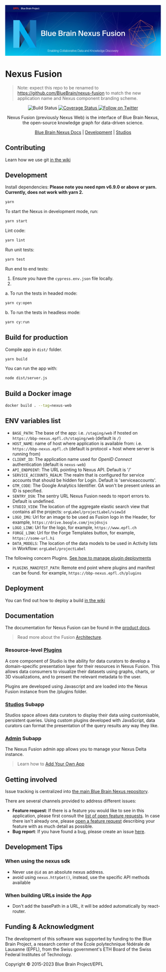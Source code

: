 <img src="docs/assets/Blue-Brain-Nexus-Fusion-Github-banner.jpg"/>

# Nexus Fusion

> Note: expect this repo to be renamed to <https://github.com/BlueBrain/nexus-fusion> to match the new application name and Nexus component branding scheme.

<p align="center">
  <img alt="Build Status" src="https://github.com/BlueBrain/nexus-web/workflows/Review/badge.svg">
  <a href="https://codecov.io/gh/BlueBrain/nexus-web">
    <img src="https://codecov.io/gh/BlueBrain/nexus-web/branch/master/graph/badge.svg" alt="Coverage Status">
  </a>
  <a href="https://twitter.com/intent/follow?screen_name=bluebrainnexus">
    <img alt="Follow on Twitter" src="https://img.shields.io/twitter/follow/bluebrainnexus.svg?style=social&label=Follow">
  </a>
</p>

<p align="center">Nexus Fusion (previously Nexus Web) is the interface of Blue Brain Nexus, the open-source knowledge graph for data-driven science.</p>

<p align="center">
  <a href="https://bluebrainnexus.io/docs/">Blue Brain Nexus Docs</a> |
  <a href="#Development">Development</a> |
  <a href="#studios-feature">Studios</a>
</p>

## Contributing

Learn how we use git [in the wiki](https://github.com/BlueBrain/nexus-web/wiki/Git-Flow)

## Development

Install dependencies:
**Please note you need npm v6.9.0 or above or yarn.**
**Currently, does not work with yarn 2.**

```sh
yarn
```

To start the Nexus in development mode, run:

```sh
yarn start
```

Lint code:

```sh
yarn lint
```

Run unit tests:

```sh
yarn test
```

Run end to end tests:

1. Ensure you have the `cypress.env.json` file locally.
2.

a. To run the tests in headed mode:

```sh
yarn cy:open
```

b. To run the tests in headless mode:

```sh
yarn cy:run
```

## Build for production

Compile app in `dist/` folder.

```sh
yarn build
```

You can run the app with:

```sh
node dist/server.js
```

## Build a Docker image

```sh
docker build . --tag=nexus-web
```

## ENV variables list

- `BASE_PATH`: The base of the app: i.e. `/staging/web` if hosted on `https://bbp-nexus.epfl.ch/staging/web` (default is `/`)
- `HOST_NAME`: name of host where application is available from: i.e. `https://bbp-nexus.epfl.ch` (default is protocol + host where server is running from)
- `CLIENT_ID`: The application name used for _OpenID Connect_ authentication (default is `nexus-web`)
- `API_ENDPOINT`: The URL pointing to Nexus API. Default is '/'
- `SERVICE_ACCOUNTS_REALM`: The realm that is configured for service accounts that should be hidden for Login. Default is 'serviceaccounts'.
- `GTM_CODE`: The Google Analytics Identifier. GA won't be present unless an ID is specified.
- `SENTRY_DSN`: The sentry URL Nexus Fusion needs to report errors to. Default is undefined.
- `STUDIO_VIEW`: The location of the aggregate elastic search view that contains all the projects: `orgLabel/projectLabel/viewId`
- `LOGO_IMG`: Url for an image to be used as Fusion logo in the Header, for example, `https://drive.boogle.com/jnsjdnsjs`
- `LOGO_LINK`: Url for the logo, for example, `https://www.epfl.ch`
- `FORGE_LINK`: Url for the Forge Templates button, for example, `https://some-url.hi`
- `DATA_MODELS`: The location of the data models to be used in Activity lists in Workflow: `orgLabel/projectLabel`

The following concern Plugins. [See how to manage plugin deployments](./docs/plugins.md)

- `PLUGINS_MANIFEST_PATH`: Remote end point where plugins and manifest can be found. for example, `https://bbp-nexus.epfl.ch/plugins`

## Deployment

You can find out how to deploy a build [in the wiki](https://github.com/BlueBrain/nexus-web/wiki/Deploying-Your-Nexus-Web-Instance)

## Documentation

The documentation for Nexus Fusion can be found in the [product docs](https://bluebrainnexus.io/docs/fusion/index.html).

> Read more about the Fusion [Architecture](https://bluebrainnexus.io/docs/fusion/architecture.html).

### Resource-level [Plugins](https://bluebrainnexus.io/docs/fusion/plugins.html)

A core component of Studio is the ability for data curators to develop a domain-specific presentation layer for their resources in Nexus Fusion. This allows data consumers to visualize their datasets using graphs, charts, or 3D visualizations, and to present the relevant metadata to the user.

Plugins are developed using Javascript and are loaded into the Nexus Fusion instance from the /plugins folder.

### [Studios](https://bluebrainnexus.io/docs/fusion/studio.html) Subapp

Studios space allows data curators to display their data using customisable, persistent queries. Using custom plugins developed with JavaScript, data curators can format the presentation of the query results any way they like.

### [Admin](https://bluebrainnexus.io/docs/fusion/admin.html) Subapp

The Nexus Fusion admin app allows you to manage your Nexus Delta instance.

> Learn how to [Add Your Own App](https://bluebrainnexus.io/docs/fusion/add-your-own-app.html)

## Getting involved

Issue tracking is centralized into [the main Blue Brain Nexus repository](https://github.com/BlueBrain/nexus).

There are several channels provided to address different issues:

- **Feature request**: If there is a feature you would like to see in this application, please first consult the [list of open feature requests](https://github.com/BlueBrain/nexus/issues?q=is%3Aopen+is%3Aissue+label%3Afeature+label%3Afrontend+label%3Anexus-web). In case there isn't already one, please [open a feature request](https://github.com/BlueBrain/nexus/issues/new?labels=feature,frontend,nexus-web) describing your feature with as much detail as possible.
- **Bug report**: If you have found a bug, please create an issue [here](https://github.com/BlueBrain/nexus/issues/new?labels=bug,frontend,nexus-web).

## Development Tips

### When using the nexus sdk

- Never use `@id` as an absolute nexus address.
- avoid using `nexus.httpGet()`, instead, use the specific API methods available

### When building URLs inside the App

- Don't add the basePath in a URL, it will be added automatically by react-router.

## Funding & Acknowledgment

The development of this software was supported by funding to the Blue Brain Project, a research center of the École polytechnique fédérale de Lausanne (EPFL), from the Swiss government's ETH Board of the Swiss Federal Institutes of Technology.

Copyright © 2015-2023 Blue Brain Project/EPFL
